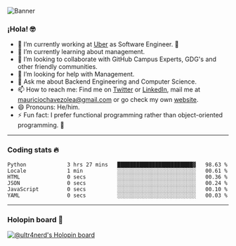 ![Banner](banner.gif)

### ¡Hola! 🤓

- 🔭 I’m currently working at [Uber](https://uber.com) as Software Engineer. 🚗
- 🌱 I’m currently learning about management.
- 👯 I’m looking to collaborate with GitHub Campus Experts, GDG's and other friendly communities.
- 🤔 I’m looking for help with Management.
- 💬 Ask me about Backend Engineering and Computer Science.
- 📫 How to reach me: Find me on [Twitter](https://twitter.com/ultr4nerd) or [LinkedIn](https://www.linkedin.com/in/ultr4nerd), mail me at [mauriciochavezolea@gmail.com](mailto:mauriciochavezolea@gmail.com) or go check my own [website](https://mauriciochavez.dev).
- 😄 Pronouns: He/him. 
- ⚡ Fun fact: I prefer functional programming rather than object-oriented programming. 🤭
---

### Coding stats 🔥

<!--START_SECTION:waka-->

```text
Python             3 hrs 27 mins   ████████████████████████▓   98.63 %
Locale             1 min           ░░░░░░░░░░░░░░░░░░░░░░░░░   00.61 %
HTML               0 secs          ░░░░░░░░░░░░░░░░░░░░░░░░░   00.36 %
JSON               0 secs          ░░░░░░░░░░░░░░░░░░░░░░░░░   00.24 %
JavaScript         0 secs          ░░░░░░░░░░░░░░░░░░░░░░░░░   00.10 %
YAML               0 secs          ░░░░░░░░░░░░░░░░░░░░░░░░░   00.03 %
```

<!--END_SECTION:waka-->

---

### Holopin board 🦖

[![@ultr4nerd's Holopin board](https://holopin.me/ultr4nerd)](https://holopin.io/@ultr4nerd)
